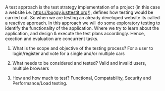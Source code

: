 A test approach is the test strategy implementation of a project (in this case a website i.e. https://buggy.justtestit.org/), defines how testing would be carried out. So when we are testing an already developed website its called a reactive approach. 
In this approach we will do some exploratory testing to identify the functionality of the application. Where we try to learn about the application, and design & execute the test plans accordingly. Hence, exection and evaluation are concurrent tasks.
1.	What is the scope and objective of the testing process?
For a user to login/register and vote for a single and/or multiple cars

2.	What needs to be considered and tested?
Valid and invalid users, multiple browsers

3.	How and how much to test?
Functional, Compatability, Security and Performance/Load testing.
